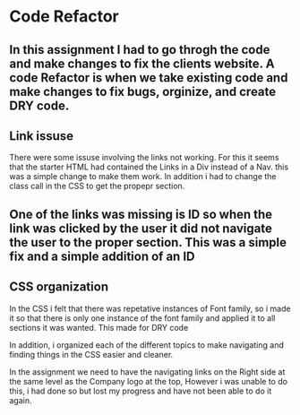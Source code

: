 # Code Refactor 
In this assignment I had to go throgh the code and make changes to fix the clients website.
A code Refactor is when we take existing code and make changes to fix bugs, orginize, and create DRY code.
---
## Link issuse
There were some issuse involving the links not working. For this it seems that the starter HTML had contained the Links in a Div instead of a Nav. this was a simple change to make them work. In addition i had to change the class call in the CSS to get the propepr section.

One of the links was missing is ID so when the link was clicked by the user it did not navigate the user to the proper section. This  was a simple fix and a simple addition of an ID
---
## CSS organization 
In the CSS i felt that there was repetative instances of Font family, so i made it so that there is only one instance of the font family and applied it to all sections it was wanted. This made for DRY code

In addition, i organized each of the different topics to make navigating and finding things in the CSS easier and cleaner.

In the assignment we need to have the navigating links on the Right side at the same level as the Company logo at the top, However i was unable to do this, i had done so but lost my progress and have not been able to do it again.